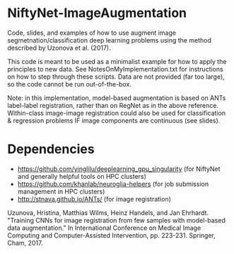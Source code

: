 # NiftyNet-ImageAugmentation
Code, slides, and examples of how to use augment image segmetnation/classification deep learning problems using the method described by Uzonova et al. (2017).

This code is meant to be used as a minimalist example for how to apply the principles to new data. See NotesOnMyImplementation.txt for instructions on how to step through these scripts. Data are not provided (far too large), so the code cannot be run out-of-the-box.

Note: in this implementation, model-based augmentation is based on ANTs label-label registration, rather than on RegNet as in the above reference. Within-class image-image registration could also be used for classification & regression problems IF image components are continuous (see slides).

# Dependencies
- https://github.com/yinglilu/deeplearning_gpu_singularity (for NiftyNet and generally helpful tools on HPC clusters)
- https://github.com/khanlab/neuroglia-helpers (for job submission management in HPC clusters)
- http://stnava.github.io/ANTs/ (for image registration)


Uzunova, Hristina, Matthias Wilms, Heinz Handels, and Jan Ehrhardt. "Training CNNs for image registration from few samples with model-based data augmentation." In International Conference on Medical Image Computing and Computer-Assisted Intervention, pp. 223-231. Springer, Cham, 2017.
